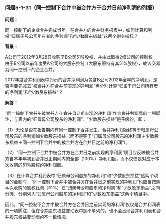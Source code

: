 ### 问题5-1-31（同一控制下合并中被合并方于合并日前净利润的列报）

**问题：**

同一控制下的企业合并完成当年，在合并方的合并财务报表中，如何计算和列报“归属于母公司所有者的净利润”和“少数股东损益”这两个财务指标？

**背景：**

A公司于2012年3月28日收购了B公司51%股权，并由此取得对B公司的控制权。由于B公司以前年度受A公司的大股东控制（大股东原持有其51%股权），故该交易为同一控制下的企业合并。

2012年度合并利润表中列示的合并净利润为包含B公司2012年全年的净利润。是否需要先减去“被合并方在合并前实现的净利润”再分别计算“归属于母公司所有者的净利润”和“少数股东损益”？

**解答：**

“同一控制下合并中被合并方在合并日之前实现的净利润”作为合并利润表的一项脚注，与表内的“归属母公司股东的净利润”、“少数股东损益”是平级的，即：

（1）无论是否在报告期内有同一控制下合并发生，合并净利润始终等于归属母公司股东的净利润加少数股东损益（而不是等于“归属母公司股东的净利润＋少数股东损益＋同一控制下合并中的被合并方在合并日之前的净利润”）。

（2）“同一控制下合并中被合并方在合并日之前实现的净利润”项目应反映被合并方自本年年初到合并日止期间内的全部（100%）净利润额，而不仅仅是对应于本次收购的51%股权的净利润额。

（3）在计算合并利润表中“归属母公司股东的净利润”和“少数股东损益”这两个项目的金额时，“同一控制下合并中被合并方在合并日之前实现的净利润”也应当按照本次收购的股权比例（51%）在“归属母公司股东的净利润”和“少数股东损益”之间分摊，分别列入“归属母公司股东的净利润”和“少数股东损益”这两个项目中。

因此，“同一控制下合并中被合并方在合并日之前实现的净利润”仅仅是合并利润表的一项脚注，但在合并股东权益变动表中是不单列的，也不会出现合并利润表和合并股东权益变动表的不一致情况。